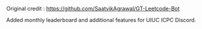 Original credit : https://github.com/SaatvikAgrawal/GT-Leetcode-Bot

Added monthly leaderboard and additional features for UIUC ICPC Discord. 
